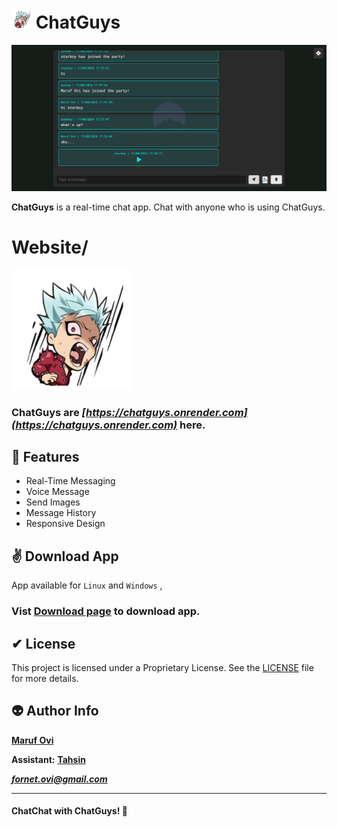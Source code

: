 # <img src="./assets/favicon-32x32.png"> ChatGuys

![chatguys preview](./assets/preview.png)

**ChatGuys** is a real-time chat app. Chat with anyone who is using ChatGuys.


# Website/
<img src="./assets/android-chrome-192x192.png">


### ChatGuys are ***[https://chatguys.onrender.com](https://chatguys.onrender.com)***  here.


## 🌸 Features

- Real-Time Messaging
- Voice Message 
- Send Images
- Message History
- Responsive Design


## ✌ Download App

App available for `Linux` and `Windows` ,

### Vist [Download page](https://github.com/iamovi/Chat_Guys/releases/latest) to download app.


## ✔ License

This project is licensed under a Proprietary License. See the [LICENSE](./LICENSE) file for more details.


## 👽 Author Info

**[Maruf Ovi](https://oviportfo.netlify.app/)**

**Assistant:** **[Tahsin](https://tahsinportfo.netlify.app/)**

***fornet.ovi@gmail.com***

---


#### ChatChat with **ChatGuys**! 💬